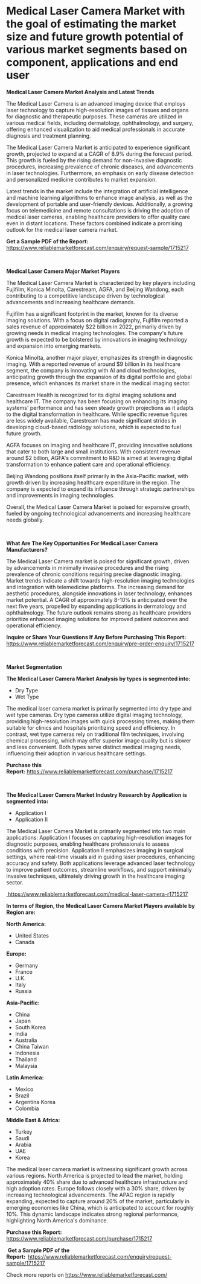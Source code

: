 <p><h1>Medical Laser Camera Market with the goal of estimating the market size and future growth potential of various market segments based on component, applications and end user</h1></p><p><strong>Medical Laser Camera Market Analysis and Latest Trends</strong></p>
<p><p>The Medical Laser Camera is an advanced imaging device that employs laser technology to capture high-resolution images of tissues and organs for diagnostic and therapeutic purposes. These cameras are utilized in various medical fields, including dermatology, ophthalmology, and surgery, offering enhanced visualization to aid medical professionals in accurate diagnosis and treatment planning.</p><p>The Medical Laser Camera Market is anticipated to experience significant growth, projected to expand at a CAGR of 8.9% during the forecast period. This growth is fueled by the rising demand for non-invasive diagnostic procedures, increasing prevalence of chronic diseases, and advancements in laser technologies. Furthermore, an emphasis on early disease detection and personalized medicine contributes to market expansion.</p><p>Latest trends in the market include the integration of artificial intelligence and machine learning algorithms to enhance image analysis, as well as the development of portable and user-friendly devices. Additionally, a growing focus on telemedicine and remote consultations is driving the adoption of medical laser cameras, enabling healthcare providers to offer quality care even in distant locations. These factors combined indicate a promising outlook for the medical laser camera market.</p></p>
<p><strong>Get a Sample PDF of the Report:&nbsp;</strong> <a href="https://www.reliablemarketforecast.com/enquiry/request-sample/1715217?utm_campaign=1885&utm_medium=2&utm_source=Github&utm_content=ia&utm_term=11012025&utm_id=medical-laser-camera">https://www.reliablemarketforecast.com/enquiry/request-sample/1715217</a></p>
<p>&nbsp;</p>
<p><strong>Medical Laser Camera Major Market Players</strong></p>
<p><p>The Medical Laser Camera Market is characterized by key players including Fujifilm, Konica Minolta, Carestream, AGFA, and Beijing Wandong, each contributing to a competitive landscape driven by technological advancements and increasing healthcare demands.</p><p>Fujifilm has a significant footprint in the market, known for its diverse imaging solutions. With a focus on digital radiography, Fujifilm reported a sales revenue of approximately $22 billion in 2022, primarily driven by growing needs in medical imaging technologies. The company's future growth is expected to be bolstered by innovations in imaging technology and expansion into emerging markets.</p><p>Konica Minolta, another major player, emphasizes its strength in diagnostic imaging. With a reported revenue of around $9 billion in its healthcare segment, the company is innovating with AI and cloud technologies, anticipating growth through the expansion of its digital portfolio and global presence, which enhances its market share in the medical imaging sector.</p><p>Carestream Health is recognized for its digital imaging solutions and healthcare IT. The company has been focusing on enhancing its imaging systems' performance and has seen steady growth projections as it adapts to the digital transformation in healthcare. While specific revenue figures are less widely available, Carestream has made significant strides in developing cloud-based radiology solutions, which is expected to fuel future growth.</p><p>AGFA focuses on imaging and healthcare IT, providing innovative solutions that cater to both large and small institutions. With consistent revenue around $2 billion, AGFA's commitment to R&D is aimed at leveraging digital transformation to enhance patient care and operational efficiency.</p><p>Beijing Wandong positions itself primarily in the Asia-Pacific market, with growth driven by increasing healthcare expenditure in the region. The company is expected to expand its influence through strategic partnerships and improvements in imaging technologies. </p><p>Overall, the Medical Laser Camera Market is poised for expansive growth, fueled by ongoing technological advancements and increasing healthcare needs globally.</p></p>
<p>&nbsp;</p>
<p><strong>What Are The Key Opportunities For Medical Laser Camera Manufacturers?</strong></p>
<p><p>The Medical Laser Camera market is poised for significant growth, driven by advancements in minimally invasive procedures and the rising prevalence of chronic conditions requiring precise diagnostic imaging. Market trends indicate a shift towards high-resolution imaging technologies and integration with telemedicine platforms. The increasing demand for aesthetic procedures, alongside innovations in laser technology, enhances market potential. A CAGR of approximately 8-10% is anticipated over the next five years, propelled by expanding applications in dermatology and ophthalmology. The future outlook remains strong as healthcare providers prioritize enhanced imaging solutions for improved patient outcomes and operational efficiency.</p></p>
<p><strong>Inquire or Share Your Questions If Any Before Purchasing This Report:</strong> <a href="https://www.reliablemarketforecast.com/enquiry/pre-order-enquiry/1715217?utm_campaign=1885&utm_medium=2&utm_source=Github&utm_content=ia&utm_term=11012025&utm_id=medical-laser-camera">https://www.reliablemarketforecast.com/enquiry/pre-order-enquiry/1715217</a></p>
<p>&nbsp;</p>
<p><strong>Market Segmentation</strong></p>
<p><strong>The Medical Laser Camera Market Analysis by types is segmented into:</strong></p>
<p><ul><li>Dry Type</li><li>Wet Type</li></ul></p>
<p><p>The medical laser camera market is primarily segmented into dry type and wet type cameras. Dry type cameras utilize digital imaging technology, providing high-resolution images with quick processing times, making them suitable for clinics and hospitals prioritizing speed and efficiency. In contrast, wet type cameras rely on traditional film techniques, involving chemical processing, which may offer superior image quality but is slower and less convenient. Both types serve distinct medical imaging needs, influencing their adoption in various healthcare settings.</p></p>
<p><strong>Purchase this Report:&nbsp;</strong><a href="https://www.reliablemarketforecast.com/purchase/1715217?utm_campaign=1885&utm_medium=2&utm_source=Github&utm_content=ia&utm_term=11012025&utm_id=medical-laser-camera">https://www.reliablemarketforecast.com/purchase/1715217</a></p>
<p>&nbsp;</p>
<p><strong>The Medical Laser Camera Market Industry Research by Application is segmented into:</strong></p>
<p><ul><li>Application I</li><li>Application II</li></ul></p>
<p><p>The Medical Laser Camera Market is primarily segmented into two main applications: Application I focuses on capturing high-resolution images for diagnostic purposes, enabling healthcare professionals to assess conditions with precision. Application II emphasizes imaging in surgical settings, where real-time visuals aid in guiding laser procedures, enhancing accuracy and safety. Both applications leverage advanced laser technology to improve patient outcomes, streamline workflows, and support minimally invasive techniques, ultimately driving growth in the healthcare imaging sector.</p></p>
<p><a href="https://www.reliablemarketforecast.com/medical-laser-camera-r1715217?utm_campaign=1885&utm_medium=2&utm_source=Github&utm_content=ia&utm_term=11012025&utm_id=medical-laser-camera">&nbsp;https://www.reliablemarketforecast.com/medical-laser-camera-r1715217</a></p>
<p><strong>In terms of Region, the Medical Laser Camera Market Players available by Region are:</strong></p>
<p>
    <p> <strong> North America: </strong>
        <ul>
            <li>United States</li>
            <li>Canada</li>
        </ul>
        </p> 
    <p> <strong> Europe: </strong>
        <ul>
            <li>Germany</li>
            <li>France</li>
            <li>U.K.</li>
            <li>Italy</li>
            <li>Russia</li>
        </ul>
        </p> 
    <p> <strong> Asia-Pacific: </strong>
        <ul>
            <li>China</li>
            <li>Japan</li>
            <li>South Korea</li>
            <li>India</li>
            <li>Australia</li>
            <li>China Taiwan</li>
            <li>Indonesia</li>
            <li>Thailand</li>
            <li>Malaysia</li>
        </ul>
        </p> 
    <p> <strong> Latin America: </strong>
        <ul>
            <li>Mexico</li>
            <li>Brazil</li>
            <li>Argentina Korea</li>
            <li>Colombia</li>
        </ul>
        </p> 
    <p> <strong> Middle East & Africa: </strong>
        <ul>
            <li>Turkey</li>
            <li>Saudi</li>
            <li>Arabia</li>
            <li>UAE</li>
            <li>Korea</li>
        </ul>
    </p>
    </p>
<p><p>The medical laser camera market is witnessing significant growth across various regions. North America is projected to lead the market, holding approximately 40% share due to advanced healthcare infrastructure and high adoption rates. Europe follows closely with a 30% share, driven by increasing technological advancements. The APAC region is rapidly expanding, expected to capture around 20% of the market, particularly in emerging economies like China, which is anticipated to account for roughly 10%. This dynamic landscape indicates strong regional performance, highlighting North America's dominance.</p></p>
<p><strong>Purchase this Report: </strong><a href="https://www.reliablemarketforecast.com/purchase/1715217?utm_campaign=1885&utm_medium=2&utm_source=Github&utm_content=ia&utm_term=11012025&utm_id=medical-laser-camera">https://www.reliablemarketforecast.com/purchase/1715217</a></p>
<p>&nbsp;<strong>Get a Sample PDF of the Report:&nbsp;&nbsp;</strong><a href="https://www.reliablemarketforecast.com/enquiry/request-sample/1715217?utm_campaign=1885&utm_medium=2&utm_source=Github&utm_content=ia&utm_term=11012025&utm_id=medical-laser-camera">https://www.reliablemarketforecast.com/enquiry/request-sample/1715217</a></p>
<p><strong></strong></p>
<p>Check more reports on <a href="https://www.reliablemarketforecast.com/?utm_campaign=1885&utm_medium=2&utm_source=Github&utm_content=ia&utm_term=11012025&utm_id=medical-laser-camera">https://www.reliablemarketforecast.com/</a></p>
